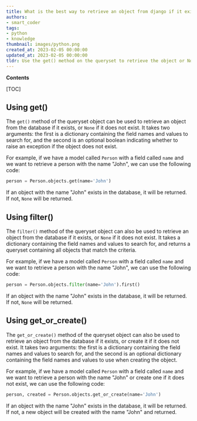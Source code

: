 ```yaml
---
title: What is the best way to retrieve an object from django if it exists, or return none if it does not?
authors:
- smart_coder
tags:
- python
- knowledge
thumbnail: images/python.png
created_at: 2023-02-05 00:00:00
updated_at: 2023-02-05 00:00:00
tldr: Use the get() method on the queryset to retrieve the object or None if it does not exist.
---
```


**Contents**

[TOC]

## Using get()

The `get()` method of the queryset object can be used to retrieve an object from the database if it exists, or `None` if it does not exist. It takes two arguments: the first is a dictionary containing the field names and values to search for, and the second is an optional boolean indicating whether to raise an exception if the object does not exist.

For example, if we have a model called `Person` with a field called `name` and we want to retrieve a person with the name "John", we can use the following code:

```python
person = Person.objects.get(name='John')
```

If an object with the name "John" exists in the database, it will be returned. If not, `None` will be returned.

## Using filter()

The `filter()` method of the queryset object can also be used to retrieve an object from the database if it exists, or `None` if it does not exist. It takes a dictionary containing the field names and values to search for, and returns a queryset containing all objects that match the criteria.

For example, if we have a model called `Person` with a field called `name` and we want to retrieve a person with the name "John", we can use the following code:

```python
person = Person.objects.filter(name='John').first()
```

If an object with the name "John" exists in the database, it will be returned. If not, `None` will be returned.

## Using get_or_create()

The `get_or_create()` method of the queryset object can also be used to retrieve an object from the database if it exists, or create it if it does not exist. It takes two arguments: the first is a dictionary containing the field names and values to search for, and the second is an optional dictionary containing the field names and values to use when creating the object.

For example, if we have a model called `Person` with a field called `name` and we want to retrieve a person with the name "John" or create one if it does not exist, we can use the following code:

```python
person, created = Person.objects.get_or_create(name='John')
```

If an object with the name "John" exists in the database, it will be returned. If not, a new object will be created with the name "John" and returned.
